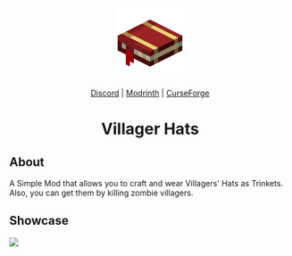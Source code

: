 <div align="center">
<img alt="Icon" src="src\main\resources\assets\villager-hats\icon.png" width="128">

[Discord](https://discord.gg/DcemWeskeZ) | [Modrinth](https://modrinth.com/mod/villager-hats) | [CurseForge](https://curseforge.com/minecraft/mc-mods/villager-hats-mod)
# Villager Hats
</div>

## About

A Simple Mod that allows you to craft and wear Villagers' Hats as Trinkets. Also, you can get them by killing zombie villagers.

## Showcase

<img src="https://media.forgecdn.net/attachments/383/396/hats.png" width="400">
